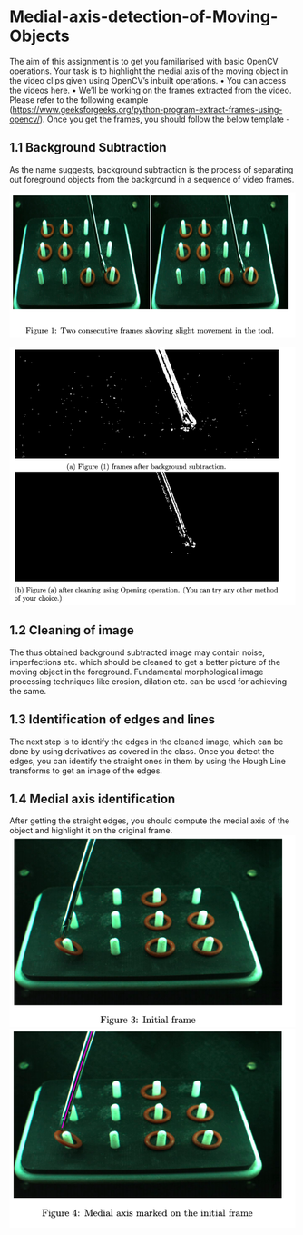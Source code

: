 # Medial-axis-detection-of-Moving-Objects

The aim of this assignment is to get you familiarised with basic OpenCV
operations. Your task is to highlight the medial axis of the moving object in
the video clips given using OpenCV’s inbuilt operations.
• You can access the videos here.
• We’ll be working on the frames extracted from the video. Please refer to
the following example (https://www.geeksforgeeks.org/python-program-extract-frames-using-opencv/).
Once you get the frames, you should follow the below template - 


## 1.1 Background Subtraction
As the name suggests, background subtraction is the process of separating
out foreground objects from the background in a sequence of video frames.

![alt text](https://github.com/Sharut/1-Medial-axis-detection-of-Moving-Objects/blob/master/Images/fig1.png?raw=true)

![alt text](https://github.com/Sharut/1-Medial-axis-detection-of-Moving-Objects/blob/master/Images/fig2.png?raw=true)


## 1.2 Cleaning of image
The thus obtained background subtracted image may contain noise, imperfections etc. which should be cleaned to get a better picture of the moving
object in the foreground. Fundamental morphological image processing techniques like erosion, dilation etc. can be used for achieving the same.

## 1.3 Identification of edges and lines
The next step is to identify the edges in the cleaned image, which can be
done by using derivatives as covered in the class. Once you detect the edges,
you can identify the straight ones in them by using the Hough Line transforms
to get an image of the edges.

## 1.4 Medial axis identification
After getting the straight edges, you should compute the medial axis of the
object and highlight it on the original frame.
![alt text](https://github.com/Sharut/1-Medial-axis-detection-of-Moving-Objects/blob/master/Images/fig3.png?raw=true)
![alt text](https://github.com/Sharut/1-Medial-axis-detection-of-Moving-Objects/blob/master/Images/fig4.png?raw=true)
